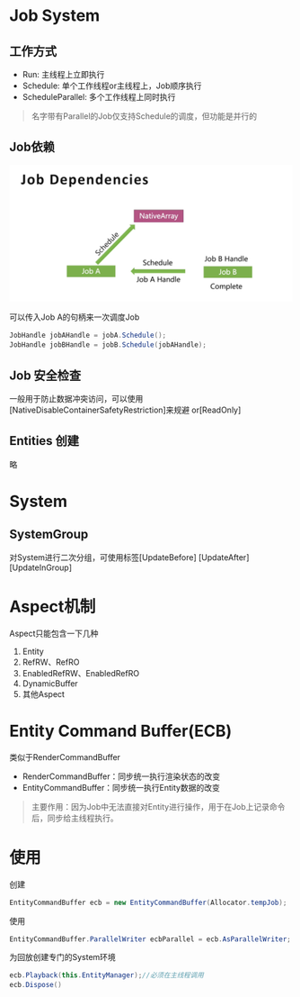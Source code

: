 # Job System

## 工作方式

- Run: 主线程上立即执行
- Schedule: 单个工作线程or主线程上，Job顺序执行
- ScheduleParallel: 多个工作线程上同时执行

> 名字带有Parallel的Job仅支持Schedule的调度，但功能是并行的

## Job依赖

![Job依赖](./imgs/基础操作_v2.1/Job依赖.png)

可以传入Job A的句柄来一次调度Job

```C#
JobHandle jobAHandle = jobA.Schedule();
JobHandle jobBHandle = jobB.Schedule(jobAHandle);
```

## Job 安全检查

一般用于防止数据冲突访问，可以使用[NativeDisableContainerSafetyRestriction]来规避 or[ReadOnly]

## Entities 创建

略

# System

## SystemGroup

对System进行二次分组，可使用标签[UpdateBefore] [UpdateAfter] [UpdateInGroup]

# Aspect机制

Aspect只能包含一下几种
1. Entity
2. RefRW、RefRO
3. EnabledRefRW、EnabledRefRO
4. DynamicBuffer
5. 其他Aspect

# Entity Command Buffer(ECB)

类似于RenderCommandBuffer

- RenderCommandBuffer：同步统一执行渲染状态的改变
- EntityCommandBuffer：同步统一执行Entity数据的改变 


> 主要作用：因为Job中无法直接对Entity进行操作，用于在Job上记录命令后，同步给主线程执行。

# 使用

创建
```C#
EntityCommandBuffer ecb = new EntityCommandBuffer(Allocator.tempJob);
```

使用

```C#
EntityCommandBuffer.ParallelWriter ecbParallel = ecb.AsParallelWriter;
```

为回放创建专门的System环境
```C#
ecb.Playback(this.EntityManager);//必须在主线程调用
ecb.Dispose()
```